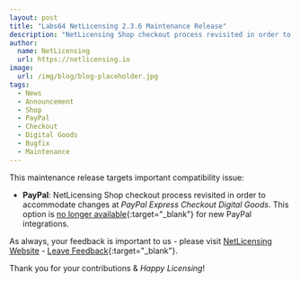 ```yaml
---
layout: post
title: "Labs64 NetLicensing 2.3.6 Maintenance Release"
description: "NetLicensing Shop checkout process revisited in order to accommodate changes at PayPal Express Checkout Digital Goods"
author:
  name: NetLicensing
  url: https://netlicensing.io
image:
  url: /img/blog/blog-placeholder.jpg
tags:
  - News
  - Announcement
  - Shop
  - PayPal
  - Checkout
  - Digital Goods
  - Bugfix
  - Maintenance
---
```


This maintenance release targets important compatibility issue:

* **PayPal**: NetLicensing Shop checkout process revisited in order to accommodate changes at *PayPal Express Checkout Digital Goods*. This option is [no longer available](https://developer.paypal.com/docs/classic/express-checkout/digital-goods/IntegratingExpressCheckoutDG/){:target="_blank"} for new PayPal integrations.

As always, your feedback is important to us - please visit [NetLicensing Website](https://netlicensing.io) - [Leave Feedback](https://netlicensing.uservoice.com/){:target="_blank"}.

Thank you for your contributions & *Happy Licensing*!
